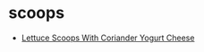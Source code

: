 # scoops

 * [Lettuce Scoops With Coriander Yogurt Cheese](../index/l/lettuce-scoops-with-coriander-yogurt-cheese-10279.json)
